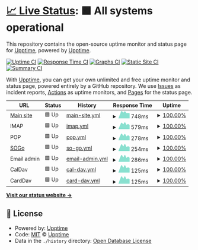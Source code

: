 # [📈 Live Status](https://status.ymoz.com): <!--live status--> **🟩 All systems operational**

This repository contains the open-source uptime monitor and status page for [Upptime](https://upptime.js.org), powered by [Upptime](https://github.com/upptime/upptime).

[![Uptime CI](https://github.com/Downly-Net/YMOZ/workflows/Uptime%20CI/badge.svg)](https://github.com/Downly-Net/YMOZ/actions?query=workflow%3A%22Uptime+CI%22)
[![Response Time CI](https://github.com/Downly-Net/YMOZ/workflows/Response%20Time%20CI/badge.svg)](https://github.com/Downly-Net/YMOZ/actions?query=workflow%3A%22Response+Time+CI%22)
[![Graphs CI](https://github.com/Downly-Net/YMOZ/workflows/Graphs%20CI/badge.svg)](https://github.com/Downly-Net/YMOZ/actions?query=workflow%3A%22Graphs+CI%22)
[![Static Site CI](https://github.com/Downly-Net/YMOZ/workflows/Static%20Site%20CI/badge.svg)](https://github.com/Downly-Net/YMOZ/actions?query=workflow%3A%22Static+Site+CI%22)
[![Summary CI](https://github.com/Downly-Net/YMOZ/workflows/Summary%20CI/badge.svg)](https://github.com/Downly-Net/YMOZ/actions?query=workflow%3A%22Summary+CI%22)

With [Upptime](https://upptime.js.org), you can get your own unlimited and free uptime monitor and status page, powered entirely by a GitHub repository. We use [Issues](https://github.com/upptime/upptime/issues) as incident reports, [Actions](https://github.com/Downly-Net/YMOZ/actions) as uptime monitors, and [Pages](https://status.ymoz.com) for the status page.

<!--start: status pages-->
<!-- This summary is generated by Upptime (https://github.com/upptime/upptime) -->
<!-- Do not edit this manually, your changes will be overwritten -->
<!-- prettier-ignore -->
| URL | Status | History | Response Time | Uptime |
| --- | ------ | ------- | ------------- | ------ |
| <img alt="" src="https://icons.duckduckgo.com/ip3/ymoz.com.ico" height="13"> [Main site](https://ymoz.com) | 🟩 Up | [main-site.yml](https://github.com/Downly-Net/YMOZ/commits/HEAD/history/main-site.yml) | <details><summary><img alt="Response time graph" src="./graphs/main-site/response-time-week.png" height="20"> 748ms</summary><br><a href="https://status.ymoz.com/history/main-site"><img alt="Response time 741" src="https://img.shields.io/endpoint?url=https%3A%2F%2Fraw.githubusercontent.com%2FDownly-Net%2FYMOZ%2FHEAD%2Fapi%2Fmain-site%2Fresponse-time.json"></a><br><a href="https://status.ymoz.com/history/main-site"><img alt="24-hour response time 902" src="https://img.shields.io/endpoint?url=https%3A%2F%2Fraw.githubusercontent.com%2FDownly-Net%2FYMOZ%2FHEAD%2Fapi%2Fmain-site%2Fresponse-time-day.json"></a><br><a href="https://status.ymoz.com/history/main-site"><img alt="7-day response time 748" src="https://img.shields.io/endpoint?url=https%3A%2F%2Fraw.githubusercontent.com%2FDownly-Net%2FYMOZ%2FHEAD%2Fapi%2Fmain-site%2Fresponse-time-week.json"></a><br><a href="https://status.ymoz.com/history/main-site"><img alt="30-day response time 740" src="https://img.shields.io/endpoint?url=https%3A%2F%2Fraw.githubusercontent.com%2FDownly-Net%2FYMOZ%2FHEAD%2Fapi%2Fmain-site%2Fresponse-time-month.json"></a><br><a href="https://status.ymoz.com/history/main-site"><img alt="1-year response time 741" src="https://img.shields.io/endpoint?url=https%3A%2F%2Fraw.githubusercontent.com%2FDownly-Net%2FYMOZ%2FHEAD%2Fapi%2Fmain-site%2Fresponse-time-year.json"></a></details> | <details><summary><a href="https://status.ymoz.com/history/main-site">100.00%</a></summary><a href="https://status.ymoz.com/history/main-site"><img alt="All-time uptime 99.92%" src="https://img.shields.io/endpoint?url=https%3A%2F%2Fraw.githubusercontent.com%2FDownly-Net%2FYMOZ%2FHEAD%2Fapi%2Fmain-site%2Fuptime.json"></a><br><a href="https://status.ymoz.com/history/main-site"><img alt="24-hour uptime 100.00%" src="https://img.shields.io/endpoint?url=https%3A%2F%2Fraw.githubusercontent.com%2FDownly-Net%2FYMOZ%2FHEAD%2Fapi%2Fmain-site%2Fuptime-day.json"></a><br><a href="https://status.ymoz.com/history/main-site"><img alt="7-day uptime 100.00%" src="https://img.shields.io/endpoint?url=https%3A%2F%2Fraw.githubusercontent.com%2FDownly-Net%2FYMOZ%2FHEAD%2Fapi%2Fmain-site%2Fuptime-week.json"></a><br><a href="https://status.ymoz.com/history/main-site"><img alt="30-day uptime 100.00%" src="https://img.shields.io/endpoint?url=https%3A%2F%2Fraw.githubusercontent.com%2FDownly-Net%2FYMOZ%2FHEAD%2Fapi%2Fmain-site%2Fuptime-month.json"></a><br><a href="https://status.ymoz.com/history/main-site"><img alt="1-year uptime 99.91%" src="https://img.shields.io/endpoint?url=https%3A%2F%2Fraw.githubusercontent.com%2FDownly-Net%2FYMOZ%2FHEAD%2Fapi%2Fmain-site%2Fuptime-year.json"></a></details>
| <img alt="" src="https://icons.duckduckgo.com/ip3/.ico" height="13"> IMAP | 🟩 Up | [imap.yml](https://github.com/Downly-Net/YMOZ/commits/HEAD/history/imap.yml) | <details><summary><img alt="Response time graph" src="./graphs/imap/response-time-week.png" height="20"> 579ms</summary><br><a href="https://status.ymoz.com/history/imap"><img alt="Response time 577" src="https://img.shields.io/endpoint?url=https%3A%2F%2Fraw.githubusercontent.com%2FDownly-Net%2FYMOZ%2FHEAD%2Fapi%2Fimap%2Fresponse-time.json"></a><br><a href="https://status.ymoz.com/history/imap"><img alt="24-hour response time 651" src="https://img.shields.io/endpoint?url=https%3A%2F%2Fraw.githubusercontent.com%2FDownly-Net%2FYMOZ%2FHEAD%2Fapi%2Fimap%2Fresponse-time-day.json"></a><br><a href="https://status.ymoz.com/history/imap"><img alt="7-day response time 579" src="https://img.shields.io/endpoint?url=https%3A%2F%2Fraw.githubusercontent.com%2FDownly-Net%2FYMOZ%2FHEAD%2Fapi%2Fimap%2Fresponse-time-week.json"></a><br><a href="https://status.ymoz.com/history/imap"><img alt="30-day response time 715" src="https://img.shields.io/endpoint?url=https%3A%2F%2Fraw.githubusercontent.com%2FDownly-Net%2FYMOZ%2FHEAD%2Fapi%2Fimap%2Fresponse-time-month.json"></a><br><a href="https://status.ymoz.com/history/imap"><img alt="1-year response time 579" src="https://img.shields.io/endpoint?url=https%3A%2F%2Fraw.githubusercontent.com%2FDownly-Net%2FYMOZ%2FHEAD%2Fapi%2Fimap%2Fresponse-time-year.json"></a></details> | <details><summary><a href="https://status.ymoz.com/history/imap">100.00%</a></summary><a href="https://status.ymoz.com/history/imap"><img alt="All-time uptime 99.97%" src="https://img.shields.io/endpoint?url=https%3A%2F%2Fraw.githubusercontent.com%2FDownly-Net%2FYMOZ%2FHEAD%2Fapi%2Fimap%2Fuptime.json"></a><br><a href="https://status.ymoz.com/history/imap"><img alt="24-hour uptime 100.00%" src="https://img.shields.io/endpoint?url=https%3A%2F%2Fraw.githubusercontent.com%2FDownly-Net%2FYMOZ%2FHEAD%2Fapi%2Fimap%2Fuptime-day.json"></a><br><a href="https://status.ymoz.com/history/imap"><img alt="7-day uptime 100.00%" src="https://img.shields.io/endpoint?url=https%3A%2F%2Fraw.githubusercontent.com%2FDownly-Net%2FYMOZ%2FHEAD%2Fapi%2Fimap%2Fuptime-week.json"></a><br><a href="https://status.ymoz.com/history/imap"><img alt="30-day uptime 100.00%" src="https://img.shields.io/endpoint?url=https%3A%2F%2Fraw.githubusercontent.com%2FDownly-Net%2FYMOZ%2FHEAD%2Fapi%2Fimap%2Fuptime-month.json"></a><br><a href="https://status.ymoz.com/history/imap"><img alt="1-year uptime 99.97%" src="https://img.shields.io/endpoint?url=https%3A%2F%2Fraw.githubusercontent.com%2FDownly-Net%2FYMOZ%2FHEAD%2Fapi%2Fimap%2Fuptime-year.json"></a></details>
| <img alt="" src="https://icons.duckduckgo.com/ip3/.ico" height="13"> POP | 🟩 Up | [pop.yml](https://github.com/Downly-Net/YMOZ/commits/HEAD/history/pop.yml) | <details><summary><img alt="Response time graph" src="./graphs/pop/response-time-week.png" height="20"> 278ms</summary><br><a href="https://status.ymoz.com/history/pop"><img alt="Response time 265" src="https://img.shields.io/endpoint?url=https%3A%2F%2Fraw.githubusercontent.com%2FDownly-Net%2FYMOZ%2FHEAD%2Fapi%2Fpop%2Fresponse-time.json"></a><br><a href="https://status.ymoz.com/history/pop"><img alt="24-hour response time 328" src="https://img.shields.io/endpoint?url=https%3A%2F%2Fraw.githubusercontent.com%2FDownly-Net%2FYMOZ%2FHEAD%2Fapi%2Fpop%2Fresponse-time-day.json"></a><br><a href="https://status.ymoz.com/history/pop"><img alt="7-day response time 278" src="https://img.shields.io/endpoint?url=https%3A%2F%2Fraw.githubusercontent.com%2FDownly-Net%2FYMOZ%2FHEAD%2Fapi%2Fpop%2Fresponse-time-week.json"></a><br><a href="https://status.ymoz.com/history/pop"><img alt="30-day response time 284" src="https://img.shields.io/endpoint?url=https%3A%2F%2Fraw.githubusercontent.com%2FDownly-Net%2FYMOZ%2FHEAD%2Fapi%2Fpop%2Fresponse-time-month.json"></a><br><a href="https://status.ymoz.com/history/pop"><img alt="1-year response time 266" src="https://img.shields.io/endpoint?url=https%3A%2F%2Fraw.githubusercontent.com%2FDownly-Net%2FYMOZ%2FHEAD%2Fapi%2Fpop%2Fresponse-time-year.json"></a></details> | <details><summary><a href="https://status.ymoz.com/history/pop">100.00%</a></summary><a href="https://status.ymoz.com/history/pop"><img alt="All-time uptime 99.97%" src="https://img.shields.io/endpoint?url=https%3A%2F%2Fraw.githubusercontent.com%2FDownly-Net%2FYMOZ%2FHEAD%2Fapi%2Fpop%2Fuptime.json"></a><br><a href="https://status.ymoz.com/history/pop"><img alt="24-hour uptime 100.00%" src="https://img.shields.io/endpoint?url=https%3A%2F%2Fraw.githubusercontent.com%2FDownly-Net%2FYMOZ%2FHEAD%2Fapi%2Fpop%2Fuptime-day.json"></a><br><a href="https://status.ymoz.com/history/pop"><img alt="7-day uptime 100.00%" src="https://img.shields.io/endpoint?url=https%3A%2F%2Fraw.githubusercontent.com%2FDownly-Net%2FYMOZ%2FHEAD%2Fapi%2Fpop%2Fuptime-week.json"></a><br><a href="https://status.ymoz.com/history/pop"><img alt="30-day uptime 100.00%" src="https://img.shields.io/endpoint?url=https%3A%2F%2Fraw.githubusercontent.com%2FDownly-Net%2FYMOZ%2FHEAD%2Fapi%2Fpop%2Fuptime-month.json"></a><br><a href="https://status.ymoz.com/history/pop"><img alt="1-year uptime 99.97%" src="https://img.shields.io/endpoint?url=https%3A%2F%2Fraw.githubusercontent.com%2FDownly-Net%2FYMOZ%2FHEAD%2Fapi%2Fpop%2Fuptime-year.json"></a></details>
| <img alt="" src="https://icons.duckduckgo.com/ip3/mail.ymoz.com.ico" height="13"> [SOGo](https://mail.ymoz.com/SOGo) | 🟩 Up | [so-go.yml](https://github.com/Downly-Net/YMOZ/commits/HEAD/history/so-go.yml) | <details><summary><img alt="Response time graph" src="./graphs/so-go/response-time-week.png" height="20"> 254ms</summary><br><a href="https://status.ymoz.com/history/so-go"><img alt="Response time 246" src="https://img.shields.io/endpoint?url=https%3A%2F%2Fraw.githubusercontent.com%2FDownly-Net%2FYMOZ%2FHEAD%2Fapi%2Fso-go%2Fresponse-time.json"></a><br><a href="https://status.ymoz.com/history/so-go"><img alt="24-hour response time 307" src="https://img.shields.io/endpoint?url=https%3A%2F%2Fraw.githubusercontent.com%2FDownly-Net%2FYMOZ%2FHEAD%2Fapi%2Fso-go%2Fresponse-time-day.json"></a><br><a href="https://status.ymoz.com/history/so-go"><img alt="7-day response time 254" src="https://img.shields.io/endpoint?url=https%3A%2F%2Fraw.githubusercontent.com%2FDownly-Net%2FYMOZ%2FHEAD%2Fapi%2Fso-go%2Fresponse-time-week.json"></a><br><a href="https://status.ymoz.com/history/so-go"><img alt="30-day response time 259" src="https://img.shields.io/endpoint?url=https%3A%2F%2Fraw.githubusercontent.com%2FDownly-Net%2FYMOZ%2FHEAD%2Fapi%2Fso-go%2Fresponse-time-month.json"></a><br><a href="https://status.ymoz.com/history/so-go"><img alt="1-year response time 244" src="https://img.shields.io/endpoint?url=https%3A%2F%2Fraw.githubusercontent.com%2FDownly-Net%2FYMOZ%2FHEAD%2Fapi%2Fso-go%2Fresponse-time-year.json"></a></details> | <details><summary><a href="https://status.ymoz.com/history/so-go">100.00%</a></summary><a href="https://status.ymoz.com/history/so-go"><img alt="All-time uptime 99.98%" src="https://img.shields.io/endpoint?url=https%3A%2F%2Fraw.githubusercontent.com%2FDownly-Net%2FYMOZ%2FHEAD%2Fapi%2Fso-go%2Fuptime.json"></a><br><a href="https://status.ymoz.com/history/so-go"><img alt="24-hour uptime 100.00%" src="https://img.shields.io/endpoint?url=https%3A%2F%2Fraw.githubusercontent.com%2FDownly-Net%2FYMOZ%2FHEAD%2Fapi%2Fso-go%2Fuptime-day.json"></a><br><a href="https://status.ymoz.com/history/so-go"><img alt="7-day uptime 100.00%" src="https://img.shields.io/endpoint?url=https%3A%2F%2Fraw.githubusercontent.com%2FDownly-Net%2FYMOZ%2FHEAD%2Fapi%2Fso-go%2Fuptime-week.json"></a><br><a href="https://status.ymoz.com/history/so-go"><img alt="30-day uptime 100.00%" src="https://img.shields.io/endpoint?url=https%3A%2F%2Fraw.githubusercontent.com%2FDownly-Net%2FYMOZ%2FHEAD%2Fapi%2Fso-go%2Fuptime-month.json"></a><br><a href="https://status.ymoz.com/history/so-go"><img alt="1-year uptime 99.98%" src="https://img.shields.io/endpoint?url=https%3A%2F%2Fraw.githubusercontent.com%2FDownly-Net%2FYMOZ%2FHEAD%2Fapi%2Fso-go%2Fuptime-year.json"></a></details>
| <img alt="" src="https://icons.duckduckgo.com/ip3/.ico" height="13"> Email admin | 🟩 Up | [email-admin.yml](https://github.com/Downly-Net/YMOZ/commits/HEAD/history/email-admin.yml) | <details><summary><img alt="Response time graph" src="./graphs/email-admin/response-time-week.png" height="20"> 286ms</summary><br><a href="https://status.ymoz.com/history/email-admin"><img alt="Response time 265" src="https://img.shields.io/endpoint?url=https%3A%2F%2Fraw.githubusercontent.com%2FDownly-Net%2FYMOZ%2FHEAD%2Fapi%2Femail-admin%2Fresponse-time.json"></a><br><a href="https://status.ymoz.com/history/email-admin"><img alt="24-hour response time 335" src="https://img.shields.io/endpoint?url=https%3A%2F%2Fraw.githubusercontent.com%2FDownly-Net%2FYMOZ%2FHEAD%2Fapi%2Femail-admin%2Fresponse-time-day.json"></a><br><a href="https://status.ymoz.com/history/email-admin"><img alt="7-day response time 286" src="https://img.shields.io/endpoint?url=https%3A%2F%2Fraw.githubusercontent.com%2FDownly-Net%2FYMOZ%2FHEAD%2Fapi%2Femail-admin%2Fresponse-time-week.json"></a><br><a href="https://status.ymoz.com/history/email-admin"><img alt="30-day response time 283" src="https://img.shields.io/endpoint?url=https%3A%2F%2Fraw.githubusercontent.com%2FDownly-Net%2FYMOZ%2FHEAD%2Fapi%2Femail-admin%2Fresponse-time-month.json"></a><br><a href="https://status.ymoz.com/history/email-admin"><img alt="1-year response time 265" src="https://img.shields.io/endpoint?url=https%3A%2F%2Fraw.githubusercontent.com%2FDownly-Net%2FYMOZ%2FHEAD%2Fapi%2Femail-admin%2Fresponse-time-year.json"></a></details> | <details><summary><a href="https://status.ymoz.com/history/email-admin">100.00%</a></summary><a href="https://status.ymoz.com/history/email-admin"><img alt="All-time uptime 99.98%" src="https://img.shields.io/endpoint?url=https%3A%2F%2Fraw.githubusercontent.com%2FDownly-Net%2FYMOZ%2FHEAD%2Fapi%2Femail-admin%2Fuptime.json"></a><br><a href="https://status.ymoz.com/history/email-admin"><img alt="24-hour uptime 100.00%" src="https://img.shields.io/endpoint?url=https%3A%2F%2Fraw.githubusercontent.com%2FDownly-Net%2FYMOZ%2FHEAD%2Fapi%2Femail-admin%2Fuptime-day.json"></a><br><a href="https://status.ymoz.com/history/email-admin"><img alt="7-day uptime 100.00%" src="https://img.shields.io/endpoint?url=https%3A%2F%2Fraw.githubusercontent.com%2FDownly-Net%2FYMOZ%2FHEAD%2Fapi%2Femail-admin%2Fuptime-week.json"></a><br><a href="https://status.ymoz.com/history/email-admin"><img alt="30-day uptime 100.00%" src="https://img.shields.io/endpoint?url=https%3A%2F%2Fraw.githubusercontent.com%2FDownly-Net%2FYMOZ%2FHEAD%2Fapi%2Femail-admin%2Fuptime-month.json"></a><br><a href="https://status.ymoz.com/history/email-admin"><img alt="1-year uptime 99.98%" src="https://img.shields.io/endpoint?url=https%3A%2F%2Fraw.githubusercontent.com%2FDownly-Net%2FYMOZ%2FHEAD%2Fapi%2Femail-admin%2Fuptime-year.json"></a></details>
| <img alt="" src="https://icons.duckduckgo.com/ip3/.ico" height="13"> CalDav | 🟩 Up | [cal-dav.yml](https://github.com/Downly-Net/YMOZ/commits/HEAD/history/cal-dav.yml) | <details><summary><img alt="Response time graph" src="./graphs/cal-dav/response-time-week.png" height="20"> 125ms</summary><br><a href="https://status.ymoz.com/history/cal-dav"><img alt="Response time 121" src="https://img.shields.io/endpoint?url=https%3A%2F%2Fraw.githubusercontent.com%2FDownly-Net%2FYMOZ%2FHEAD%2Fapi%2Fcal-dav%2Fresponse-time.json"></a><br><a href="https://status.ymoz.com/history/cal-dav"><img alt="24-hour response time 152" src="https://img.shields.io/endpoint?url=https%3A%2F%2Fraw.githubusercontent.com%2FDownly-Net%2FYMOZ%2FHEAD%2Fapi%2Fcal-dav%2Fresponse-time-day.json"></a><br><a href="https://status.ymoz.com/history/cal-dav"><img alt="7-day response time 125" src="https://img.shields.io/endpoint?url=https%3A%2F%2Fraw.githubusercontent.com%2FDownly-Net%2FYMOZ%2FHEAD%2Fapi%2Fcal-dav%2Fresponse-time-week.json"></a><br><a href="https://status.ymoz.com/history/cal-dav"><img alt="30-day response time 126" src="https://img.shields.io/endpoint?url=https%3A%2F%2Fraw.githubusercontent.com%2FDownly-Net%2FYMOZ%2FHEAD%2Fapi%2Fcal-dav%2Fresponse-time-month.json"></a><br><a href="https://status.ymoz.com/history/cal-dav"><img alt="1-year response time 121" src="https://img.shields.io/endpoint?url=https%3A%2F%2Fraw.githubusercontent.com%2FDownly-Net%2FYMOZ%2FHEAD%2Fapi%2Fcal-dav%2Fresponse-time-year.json"></a></details> | <details><summary><a href="https://status.ymoz.com/history/cal-dav">100.00%</a></summary><a href="https://status.ymoz.com/history/cal-dav"><img alt="All-time uptime 99.99%" src="https://img.shields.io/endpoint?url=https%3A%2F%2Fraw.githubusercontent.com%2FDownly-Net%2FYMOZ%2FHEAD%2Fapi%2Fcal-dav%2Fuptime.json"></a><br><a href="https://status.ymoz.com/history/cal-dav"><img alt="24-hour uptime 100.00%" src="https://img.shields.io/endpoint?url=https%3A%2F%2Fraw.githubusercontent.com%2FDownly-Net%2FYMOZ%2FHEAD%2Fapi%2Fcal-dav%2Fuptime-day.json"></a><br><a href="https://status.ymoz.com/history/cal-dav"><img alt="7-day uptime 100.00%" src="https://img.shields.io/endpoint?url=https%3A%2F%2Fraw.githubusercontent.com%2FDownly-Net%2FYMOZ%2FHEAD%2Fapi%2Fcal-dav%2Fuptime-week.json"></a><br><a href="https://status.ymoz.com/history/cal-dav"><img alt="30-day uptime 100.00%" src="https://img.shields.io/endpoint?url=https%3A%2F%2Fraw.githubusercontent.com%2FDownly-Net%2FYMOZ%2FHEAD%2Fapi%2Fcal-dav%2Fuptime-month.json"></a><br><a href="https://status.ymoz.com/history/cal-dav"><img alt="1-year uptime 99.99%" src="https://img.shields.io/endpoint?url=https%3A%2F%2Fraw.githubusercontent.com%2FDownly-Net%2FYMOZ%2FHEAD%2Fapi%2Fcal-dav%2Fuptime-year.json"></a></details>
| <img alt="" src="https://icons.duckduckgo.com/ip3/.ico" height="13"> CardDav | 🟩 Up | [card-dav.yml](https://github.com/Downly-Net/YMOZ/commits/HEAD/history/card-dav.yml) | <details><summary><img alt="Response time graph" src="./graphs/card-dav/response-time-week.png" height="20"> 125ms</summary><br><a href="https://status.ymoz.com/history/card-dav"><img alt="Response time 120" src="https://img.shields.io/endpoint?url=https%3A%2F%2Fraw.githubusercontent.com%2FDownly-Net%2FYMOZ%2FHEAD%2Fapi%2Fcard-dav%2Fresponse-time.json"></a><br><a href="https://status.ymoz.com/history/card-dav"><img alt="24-hour response time 152" src="https://img.shields.io/endpoint?url=https%3A%2F%2Fraw.githubusercontent.com%2FDownly-Net%2FYMOZ%2FHEAD%2Fapi%2Fcard-dav%2Fresponse-time-day.json"></a><br><a href="https://status.ymoz.com/history/card-dav"><img alt="7-day response time 125" src="https://img.shields.io/endpoint?url=https%3A%2F%2Fraw.githubusercontent.com%2FDownly-Net%2FYMOZ%2FHEAD%2Fapi%2Fcard-dav%2Fresponse-time-week.json"></a><br><a href="https://status.ymoz.com/history/card-dav"><img alt="30-day response time 126" src="https://img.shields.io/endpoint?url=https%3A%2F%2Fraw.githubusercontent.com%2FDownly-Net%2FYMOZ%2FHEAD%2Fapi%2Fcard-dav%2Fresponse-time-month.json"></a><br><a href="https://status.ymoz.com/history/card-dav"><img alt="1-year response time 120" src="https://img.shields.io/endpoint?url=https%3A%2F%2Fraw.githubusercontent.com%2FDownly-Net%2FYMOZ%2FHEAD%2Fapi%2Fcard-dav%2Fresponse-time-year.json"></a></details> | <details><summary><a href="https://status.ymoz.com/history/card-dav">100.00%</a></summary><a href="https://status.ymoz.com/history/card-dav"><img alt="All-time uptime 99.99%" src="https://img.shields.io/endpoint?url=https%3A%2F%2Fraw.githubusercontent.com%2FDownly-Net%2FYMOZ%2FHEAD%2Fapi%2Fcard-dav%2Fuptime.json"></a><br><a href="https://status.ymoz.com/history/card-dav"><img alt="24-hour uptime 100.00%" src="https://img.shields.io/endpoint?url=https%3A%2F%2Fraw.githubusercontent.com%2FDownly-Net%2FYMOZ%2FHEAD%2Fapi%2Fcard-dav%2Fuptime-day.json"></a><br><a href="https://status.ymoz.com/history/card-dav"><img alt="7-day uptime 100.00%" src="https://img.shields.io/endpoint?url=https%3A%2F%2Fraw.githubusercontent.com%2FDownly-Net%2FYMOZ%2FHEAD%2Fapi%2Fcard-dav%2Fuptime-week.json"></a><br><a href="https://status.ymoz.com/history/card-dav"><img alt="30-day uptime 100.00%" src="https://img.shields.io/endpoint?url=https%3A%2F%2Fraw.githubusercontent.com%2FDownly-Net%2FYMOZ%2FHEAD%2Fapi%2Fcard-dav%2Fuptime-month.json"></a><br><a href="https://status.ymoz.com/history/card-dav"><img alt="1-year uptime 99.99%" src="https://img.shields.io/endpoint?url=https%3A%2F%2Fraw.githubusercontent.com%2FDownly-Net%2FYMOZ%2FHEAD%2Fapi%2Fcard-dav%2Fuptime-year.json"></a></details>

<!--end: status pages-->

[**Visit our status website →**](https://status.ymoz.com)

## 📄 License

- Powered by: [Upptime](https://github.com/upptime/upptime)
- Code: [MIT](./LICENSE) © [Upptime](https://upptime.js.org)
- Data in the `./history` directory: [Open Database License](https://opendatacommons.org/licenses/odbl/1-0/)
